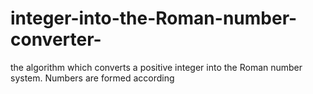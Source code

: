# integer-into-the-Roman-number-converter-
the algorithm which converts a positive integer into the Roman number system. Numbers are formed according 
